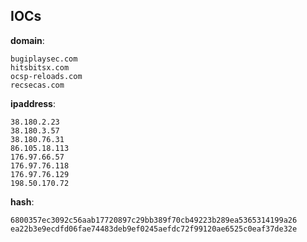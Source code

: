 
## IOCs

__domain__:

```text
bugiplaysec.com
hitsbitsx.com
ocsp-reloads.com
recsecas.com
```
__ipaddress__:

```text
38.180.2.23
38.180.3.57
38.180.76.31
86.105.18.113
176.97.66.57
176.97.76.118
176.97.76.129
198.50.170.72
```
__hash__:

```text
6800357ec3092c56aab17720897c29bb389f70cb49223b289ea5365314199a26
ea22b3e9ecdfd06fae74483deb9ef0245aefdc72f99120ae6525c0eaf37de32e
```